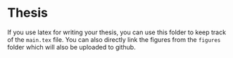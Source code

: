 # Thesis

If you use latex for writing your thesis, you can use this folder to keep track of the `main.tex` file. You can also directly link the figures from the `figures` folder which will also be uploaded to github. 
